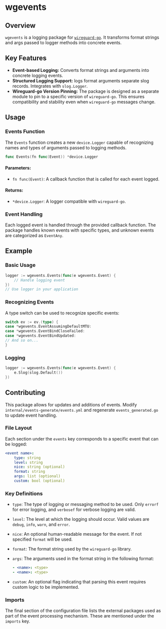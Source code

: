 # wgevents

## Overview

`wgevents` is a logging package for [`wireguard-go`](https://github.com/WireGuard/wireguard-go). It transforms format strings and args passed to logger methods into concrete events.

## Key Features

- **Event-based Logging:** Converts format strings and arguments into concrete logging events.
- **Structured Logging Support:** logs format arguments separate slog records. Integrates with `slog.Logger`.
- **Wireguard-go Version Pinning:** The package is designed as a separate module to pin to a specific version of `wireguard-go`. This ensures compatibility and stability even when `wireguard-go` messages change.

## Usage

### Events Function

The `Events` function creates a new `device.Logger` capable of recognizing names and types of arguments passed to logging methods.

```go
func Events(fn func(Event)) *device.Logger
```

#### Parameters:
- `fn func(Event)`: A callback function that is called for each event logged.

#### Returns:
- `*device.Logger`: A logger compatible with `wireguard-go`.

### Event Handling

Each logged event is handled through the provided callback function. 
The package handles known events with specific types, and unknown events are categorized as `EventAny`.

## Example

### Basic Usage

```go
logger := wgevents.Events(func(e wgevents.Event) {
    // Handle logging event
})
// Use logger in your application
```

### Recognizing Events

A type switch can be used to recognize specific events:

```go
switch ev := ev.(type) {
case *wgevents.EventAssumingDefaultMTU:
case *wgevents.EventBindCloseFailed:
case *wgevents.EventBindUpdated:
// And so on...
}
```

### Logging

```go
logger := wgevents.Events(func(e wgevents.Event) {
    e.Slog(slog.Default())
})
```

## Contributing

This package allows for updates and additions of events. Modify `internal/events-generate/events.yml` and regenerate `events_generated.go` to update event handling.

### File Layout

Each section under the `events` key corresponds to a specific event that can be logged:

```yaml
<event name>:
    type: string
    level: string
    nice: string (optional)
    format: string
    args: list (optional)
    custom: bool (optional)
```

### Key Definitions

- `type`: The type of logging or messaging method to be used. Only `errorf` for error logging, and `verbosef` for verbose logging are valid.
- `level`: The level at which the logging should occur. Valid values are `debug`, `info`, `warn`, and `error`.
- `nice`: An optional human-readable message for the event. If not specified `format` will be used.
- `format`: The format string used by the `wireguard-go` library.
- `args`: The arguments used in the format string in the following format:
  
    ```yaml
    - <name>: <type>
    - <name>: <type>
    ```

- `custom`: An optional flag indicating that parsing this event requires custom logic to be implemented.

### Imports

The final section of the configuration file lists the external packages used as part of the event processing mechanism. These are mentioned under the `imports` key.
